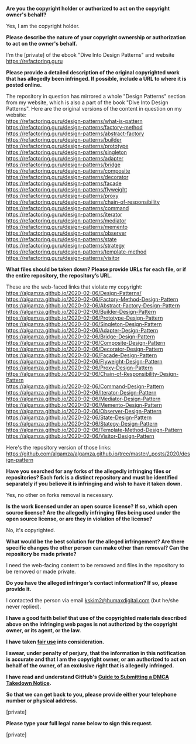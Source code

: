 **Are you the copyright holder or authorized to act on the copyright owner's behalf?**  
  
Yes, I am the copyright holder.  
  
**Please describe the nature of your copyright ownership or authorization to act on the owner's behalf.**  
  
I'm the [private] of the ebook "Dive Into Design Patterns" and website https://refactoring.guru  
  
**Please provide a detailed description of the original copyrighted work that has allegedly been infringed. If possible, include a URL to where it is posted online.**  
  
The repository in question has mirrored a whole "Design Patterns" section from my website, which is also a part of the book "Dive Into Design Patterns". Here are the original versions of the content in question on my website:  
https://refactoring.guru/design-patterns/what-is-pattern  
https://refactoring.guru/design-patterns/factory-method  
https://refactoring.guru/design-patterns/abstract-factory  
https://refactoring.guru/design-patterns/builder  
https://refactoring.guru/design-patterns/prototype  
https://refactoring.guru/design-patterns/singleton  
https://refactoring.guru/design-patterns/adapter  
https://refactoring.guru/design-patterns/bridge  
https://refactoring.guru/design-patterns/composite  
https://refactoring.guru/design-patterns/decorator  
https://refactoring.guru/design-patterns/facade  
https://refactoring.guru/design-patterns/flyweight  
https://refactoring.guru/design-patterns/proxy  
https://refactoring.guru/design-patterns/chain-of-responsibility  
https://refactoring.guru/design-patterns/command  
https://refactoring.guru/design-patterns/iterator  
https://refactoring.guru/design-patterns/mediator  
https://refactoring.guru/design-patterns/memento  
https://refactoring.guru/design-patterns/observer  
https://refactoring.guru/design-patterns/state  
https://refactoring.guru/design-patterns/strategy  
https://refactoring.guru/design-patterns/template-method  
https://refactoring.guru/design-patterns/visitor  
  
**What files should be taken down? Please provide URLs for each file, or if the entire repository, the repository’s URL.**  
  
These are the web-faced links that violate my copyright:  
https://algamza.github.io/2020-02-06/Design-Patterns/  
https://algamza.github.io/2020-02-06/Factory-Method-Design-Pattern  
https://algamza.github.io/2020-02-06/Abstract-Factory-Design-Pattern  
https://algamza.github.io/2020-02-06/Builder-Design-Pattern  
https://algamza.github.io/2020-02-06/Prototype-Design-Pattern  
https://algamza.github.io/2020-02-06/Singleton-Design-Pattern  
https://algamza.github.io/2020-02-06/Adapter-Design-Pattern  
https://algamza.github.io/2020-02-06/Bridge-Design-Pattern  
https://algamza.github.io/2020-02-06/Composite-Design-Pattern  
https://algamza.github.io/2020-02-06/Decorator-Design-Pattern  
https://algamza.github.io/2020-02-06/Facade-Design-Pattern  
https://algamza.github.io/2020-02-06/Flyweight-Design-Pattern  
https://algamza.github.io/2020-02-06/Proxy-Design-Pattern  
https://algamza.github.io/2020-02-06/Chain-of-Responsibility-Design-Pattern  
https://algamza.github.io/2020-02-06/Command-Design-Pattern  
https://algamza.github.io/2020-02-06/Iterator-Design-Pattern  
https://algamza.github.io/2020-02-06/Mediator-Design-Pattern  
https://algamza.github.io/2020-02-06/Memento-Design-Pattern  
https://algamza.github.io/2020-02-06/Observer-Design-Pattern  
https://algamza.github.io/2020-02-06/State-Design-Pattern  
https://algamza.github.io/2020-02-06/Stategy-Design-Pattern  
https://algamza.github.io/2020-02-06/Template-Method-Design-Pattern  
https://algamza.github.io/2020-02-06/Visitor-Design-Pattern  
  
Here's the repository version of those links:  
https://github.com/algamza/algamza.github.io/tree/master/_posts/2020/design-pattern  
  
**Have you searched for any forks of the allegedly infringing files or repositories? Each fork is a distinct repository and must be identified separately if you believe it is infringing and wish to have it taken down.**  
  
Yes, no other on forks removal is necessary.  
  
**Is the work licensed under an open source license? If so, which open source license? Are the allegedly infringing files being used under the open source license, or are they in violation of the license?**  
  
No, it's copyrighted.  
  
**What would be the best solution for the alleged infringement? Are there specific changes the other person can make other than removal? Can the repository be made private?**  
  
I need the web-facing content to be removed and files in the repository to be removed or made private.  
  
**Do you have the alleged infringer’s contact information? If so, please provide it.**  
  
I contacted the person via email kskim2@humaxdigital.com (but he/she never replied).  
  
**I have a good faith belief that use of the copyrighted materials described above on the infringing web pages is not authorized by the copyright owner, or its agent, or the law.**  
  
**I have taken <a href="https://www.lumendatabase.org/topics/22">fair use</a> into consideration.**  
  
**I swear, under penalty of perjury, that the information in this notification is accurate and that I am the copyright owner, or am authorized to act on behalf of the owner, of an exclusive right that is allegedly infringed.**  
  
**I have read and understand GitHub's <a href="https://help.github.com/articles/guide-to-submitting-a-dmca-takedown-notice/">Guide to Submitting a DMCA Takedown Notice</a>.**  
  
**So that we can get back to you, please provide either your telephone number or physical address.**  
  
[private]  

**Please type your full legal name below to sign this request.**  
  
[private]  
